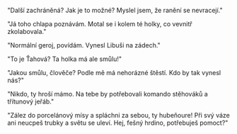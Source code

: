 "Další zachráněná? Jak je to možné? Myslel jsem, že ranění se nevracejí."

"Já toho chlapa poznávám. Motal se i kolem té holky, co vevnitř zkolabovala."

"Normální geroj, povídám. Vynesl Libuši na zádech."

"To je Ťahová? Ta holka má ale smůlu!"

"Jakou smůlu, člověče? Podle mě má nehorázné štěstí. Kdo by tak vynesl nás?"

"Nikdo, ty hroší mámo. Na tebe by potřebovali komando stěhováků a třítunový jeřáb."

"Zález do porcelánový mísy a spláchni za sebou, ty hubeňoure! Při svý váze ani neucpeš trubky a světu se uleví. Hej, fešný hrdino, potřebuješ pomoct?"
